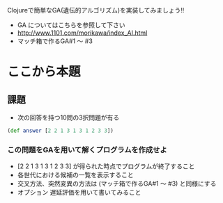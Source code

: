 Clojureで簡単なGA(遺伝的アルゴリズム)を実装してみましょう!!

- GA についてはこちらを参照して下さい
 - http://www.1101.com/morikawa/index_AI.html
  - マッチ箱で作るGA#1 〜 #3

# ここから本題

## 課題

- 次の回答を持つ10問の3択問題が有る

```clojure
(def answer [2 2 1 3 1 3 1 2 3 3])
```

### この問題をGAを用いて解くプログラムを作成せよ
- [2 2 1 3 1 3 1 2 3 3] が得られた時点でプログラムが終了すること
- 各世代における候補の一覧を表示すること
- 交叉方法、突然変異の方法は (マッチ箱で作るGA#1 〜 #3) と同様にする
- オプション 遅延評価を用いて書いてみること
